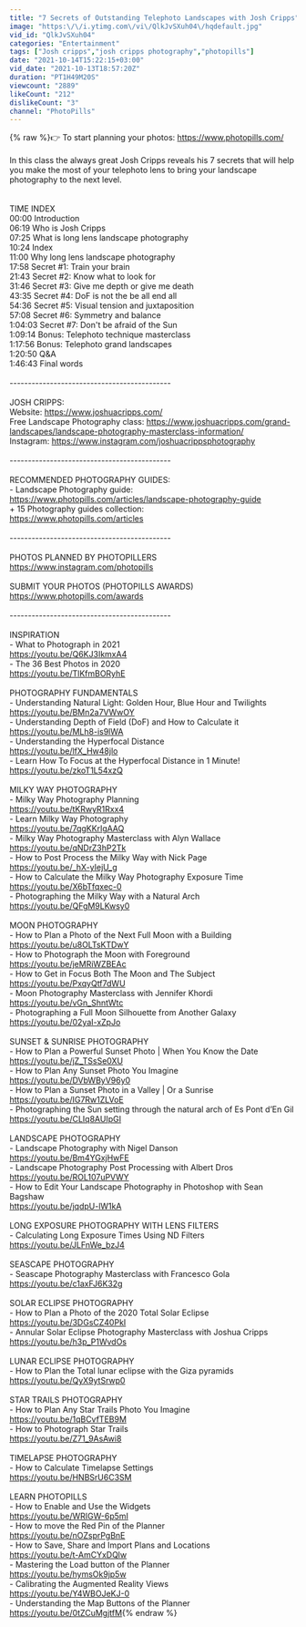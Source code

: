 ```yaml
---
title: "7 Secrets of Outstanding Telephoto Landscapes with Josh Cripps"
image: "https:\/\/i.ytimg.com\/vi\/QlkJvSXuh04\/hqdefault.jpg"
vid_id: "QlkJvSXuh04"
categories: "Entertainment"
tags: ["Josh cripps","josh cripps photography","photopills"]
date: "2021-10-14T15:22:15+03:00"
vid_date: "2021-10-13T18:57:20Z"
duration: "PT1H49M20S"
viewcount: "2889"
likeCount: "212"
dislikeCount: "3"
channel: "PhotoPills"
---
```

{% raw %}👉 To start planning your photos: <a rel="nofollow" target="blank" href="https://www.photopills.com/">https://www.photopills.com/</a><br /><br />In this class the always great Josh Cripps reveals his 7 secrets that will help you make the most of your telephoto lens to bring your landscape photography to the next level.<br /><br /><br />TIME INDEX<br />00:00 Introduction<br />06:19 Who is Josh Cripps<br />07:25 What is long lens landscape photography<br />10:24 Index<br />11:00 Why long lens landscape photography<br />17:58 Secret #1: Train your brain<br />21:43 Secret #2: Know what to look for<br />31:46 Secret #3: Give me depth or give me death<br />43:35 Secret #4: DoF is not the be all end all<br />54:36 Secret #5: Visual tension and juxtaposition<br />57:08 Secret #6: Symmetry and balance<br />1:04:03 Secret #7: Don't be afraid of the Sun<br />1:09:14 Bonus: Telephoto technique masterclass<br />1:17:56 Bonus: Telephoto grand landscapes<br />1:20:50 Q&amp;A<br />1:46:43 Final words<br /><br />--------------------------------------------<br /><br />JOSH CRIPPS:<br />Website: <a rel="nofollow" target="blank" href="https://www.joshuacripps.com/">https://www.joshuacripps.com/</a><br />Free Landscape Photography class: <a rel="nofollow" target="blank" href="https://www.joshuacripps.com/grand-landscapes/landscape-photography-masterclass-information/">https://www.joshuacripps.com/grand-landscapes/landscape-photography-masterclass-information/</a><br />Instagram: <a rel="nofollow" target="blank" href="https://www.instagram.com/joshuacrippsphotography">https://www.instagram.com/joshuacrippsphotography</a><br /><br />--------------------------------------------<br /><br />RECOMMENDED PHOTOGRAPHY GUIDES:<br />- Landscape Photography guide:<br /><a rel="nofollow" target="blank" href="https://www.photopills.com/articles/landscape-photography-guide">https://www.photopills.com/articles/landscape-photography-guide</a><br />+ 15 Photography guides collection:<br /><a rel="nofollow" target="blank" href="https://www.photopills.com/articles">https://www.photopills.com/articles</a><br /><br />--------------------------------------------<br /><br />PHOTOS PLANNED BY PHOTOPILLERS<br /><a rel="nofollow" target="blank" href="https://www.instagram.com/photopills">https://www.instagram.com/photopills</a><br /><br />SUBMIT YOUR PHOTOS (PHOTOPILLS AWARDS)<br /><a rel="nofollow" target="blank" href="https://www.photopills.com/awards">https://www.photopills.com/awards</a><br /><br />--------------------------------------------<br /><br />INSPIRATION<br />- What to Photograph in 2021<br /><a rel="nofollow" target="blank" href="https://youtu.be/Q6KJ3IkmxA4">https://youtu.be/Q6KJ3IkmxA4</a><br />- The 36 Best Photos in 2020<br /><a rel="nofollow" target="blank" href="https://youtu.be/TlKfmBORyhE">https://youtu.be/TlKfmBORyhE</a><br /><br />PHOTOGRAPHY FUNDAMENTALS<br />- Understanding Natural Light: Golden Hour, Blue Hour and Twilights<br /><a rel="nofollow" target="blank" href="https://youtu.be/BMn2a7VWwOY">https://youtu.be/BMn2a7VWwOY</a><br />- Understanding Depth of Field (DoF) and How to Calculate it<br /><a rel="nofollow" target="blank" href="https://youtu.be/MLh8-is9lWA">https://youtu.be/MLh8-is9lWA</a><br />- Understanding the Hyperfocal Distance<br /><a rel="nofollow" target="blank" href="https://youtu.be/lfX_Hw48jlo">https://youtu.be/lfX_Hw48jlo</a><br />- Learn How To Focus at the Hyperfocal Distance in 1 Minute!<br /><a rel="nofollow" target="blank" href="https://youtu.be/zkoT1L54xzQ">https://youtu.be/zkoT1L54xzQ</a><br /><br />MILKY WAY PHOTOGRAPHY<br />- Milky Way Photography Planning<br /><a rel="nofollow" target="blank" href="https://youtu.be/tKRwyR1Rxx4">https://youtu.be/tKRwyR1Rxx4</a><br />- Learn Milky Way Photography<br /><a rel="nofollow" target="blank" href="https://youtu.be/7qgKKrIgAAQ">https://youtu.be/7qgKKrIgAAQ</a><br />- Milky Way Photography Masterclass with Alyn Wallace<br /><a rel="nofollow" target="blank" href="https://youtu.be/qNDrZ3hP2Tk">https://youtu.be/qNDrZ3hP2Tk</a><br />- How to Post Process the Milky Way with Nick Page<br /><a rel="nofollow" target="blank" href="https://youtu.be/_hX-yIejU_g​">https://youtu.be/_hX-yIejU_g​</a><br />- How to Calculate the Milky Way Photography Exposure Time<br /><a rel="nofollow" target="blank" href="https://youtu.be/X6bTfqxec-0">https://youtu.be/X6bTfqxec-0</a><br />- Photographing the Milky Way with a Natural Arch<br /><a rel="nofollow" target="blank" href="https://youtu.be/QFgM9LKwsy0">https://youtu.be/QFgM9LKwsy0</a><br /><br />MOON PHOTOGRAPHY<br />- How to Plan a Photo of the Next Full Moon with a Building<br /><a rel="nofollow" target="blank" href="https://youtu.be/u8OLTsKTDwY">https://youtu.be/u8OLTsKTDwY</a><br />- How to Photograph the Moon with Foreground<br /><a rel="nofollow" target="blank" href="https://youtu.be/jeMRiWZBEAc​">https://youtu.be/jeMRiWZBEAc​</a><br />- How to Get in Focus Both The Moon and The Subject<br /><a rel="nofollow" target="blank" href="https://youtu.be/PxqyQtf7dWU">https://youtu.be/PxqyQtf7dWU</a><br />- Moon Photography Masterclass with Jennifer Khordi<br /><a rel="nofollow" target="blank" href="https://youtu.be/vGn_ShntWtc">https://youtu.be/vGn_ShntWtc</a><br />- Photographing a Full Moon Silhouette from Another Galaxy<br /><a rel="nofollow" target="blank" href="https://youtu.be/02yaI-xZpJo">https://youtu.be/02yaI-xZpJo</a><br /><br />SUNSET &amp; SUNRISE PHOTOGRAPHY<br />- How to Plan a Powerful Sunset Photo | When You Know the Date<br /><a rel="nofollow" target="blank" href="https://youtu.be/jZ_TSsSe0XU">https://youtu.be/jZ_TSsSe0XU</a><br />- How to Plan Any Sunset Photo You Imagine<br /><a rel="nofollow" target="blank" href="https://youtu.be/DVbWByV96y0">https://youtu.be/DVbWByV96y0</a><br />- How to Plan a Sunset Photo in a Valley | Or a Sunrise<br /><a rel="nofollow" target="blank" href="https://youtu.be/IG7Rw1ZLVoE">https://youtu.be/IG7Rw1ZLVoE</a><br />- Photographing the Sun setting through the natural arch of Es Pont d’En Gil<br /><a rel="nofollow" target="blank" href="https://youtu.be/CLIq8AUIpGI">https://youtu.be/CLIq8AUIpGI</a><br /><br />LANDSCAPE PHOTOGRAPHY<br />- Landscape Photography with Nigel Danson<br /><a rel="nofollow" target="blank" href="https://youtu.be/Bm4YGxjHwFE​">https://youtu.be/Bm4YGxjHwFE​</a><br />- Landscape Photography Post Processing with Albert Dros<br /><a rel="nofollow" target="blank" href="https://youtu.be/ROL107uPVWY​">https://youtu.be/ROL107uPVWY​</a><br />- How to Edit Your Landscape Photography in Photoshop with Sean Bagshaw<br /><a rel="nofollow" target="blank" href="https://youtu.be/jqdpU-lW1kA">https://youtu.be/jqdpU-lW1kA</a><br /><br />LONG EXPOSURE PHOTOGRAPHY WITH LENS FILTERS<br />- Calculating Long Exposure Times Using ND Filters<br /><a rel="nofollow" target="blank" href="https://youtu.be/JLFnWe_bzJ4">https://youtu.be/JLFnWe_bzJ4</a><br /><br />SEASCAPE PHOTOGRAPHY<br />- Seascape Photography Masterclass with Francesco Gola<br /><a rel="nofollow" target="blank" href="https://youtu.be/c1axFJ6K32g">https://youtu.be/c1axFJ6K32g</a><br /><br />SOLAR ECLIPSE PHOTOGRAPHY<br />- How to Plan a Photo of the 2020 Total Solar Eclipse<br /><a rel="nofollow" target="blank" href="https://youtu.be/3DGsCZ40PkI">https://youtu.be/3DGsCZ40PkI</a><br />- Annular Solar Eclipse Photography Masterclass with Joshua Cripps<br /><a rel="nofollow" target="blank" href="https://youtu.be/h3p_P1WvdOs">https://youtu.be/h3p_P1WvdOs</a><br /><br />LUNAR ECLIPSE PHOTOGRAPHY<br />- How to Plan the Total lunar eclipse with the Giza pyramids<br /><a rel="nofollow" target="blank" href="https://youtu.be/QyX9ytSrwp0">https://youtu.be/QyX9ytSrwp0</a><br /><br />STAR TRAILS PHOTOGRAPHY<br />- How to Plan Any Star Trails Photo You Imagine<br /><a rel="nofollow" target="blank" href="https://youtu.be/1qBCvfTEB9M">https://youtu.be/1qBCvfTEB9M</a><br />- How to Photograph Star Trails<br /><a rel="nofollow" target="blank" href="https://youtu.be/Z71_9AsAwi8">https://youtu.be/Z71_9AsAwi8</a><br /><br />TIMELAPSE PHOTOGRAPHY<br />- How to Calculate Timelapse Settings<br /><a rel="nofollow" target="blank" href="https://youtu.be/HNBSrU6C3SM">https://youtu.be/HNBSrU6C3SM</a><br /><br />LEARN PHOTOPILLS<br />- How to Enable and Use the Widgets<br /><a rel="nofollow" target="blank" href="https://youtu.be/WRIGW-6p5mI">https://youtu.be/WRIGW-6p5mI</a><br />- How to move the Red Pin of the Planner<br /><a rel="nofollow" target="blank" href="https://youtu.be/nOZsprPgBnE">https://youtu.be/nOZsprPgBnE</a><br />- How to Save, Share and Import Plans and Locations<br /><a rel="nofollow" target="blank" href="https://youtu.be/t-AmCYxDQlw">https://youtu.be/t-AmCYxDQlw</a><br />- Mastering the Load button of the Planner<br /><a rel="nofollow" target="blank" href="https://youtu.be/hymsOk9jp5w">https://youtu.be/hymsOk9jp5w</a><br />- Calibrating the Augmented Reality Views<br /><a rel="nofollow" target="blank" href="https://youtu.be/Y4WBOJeKJ-0">https://youtu.be/Y4WBOJeKJ-0</a><br />- Understanding the Map Buttons of the Planner<br /><a rel="nofollow" target="blank" href="https://youtu.be/0tZCuMgjtfM">https://youtu.be/0tZCuMgjtfM</a>{% endraw %}
